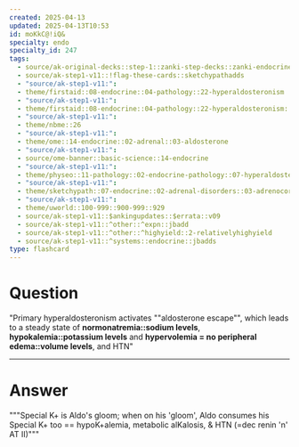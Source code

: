 ```yaml
---
created: 2025-04-13
updated: 2025-04-13T10:53
id: moKkC@!iQ&
specialty: endo
specialty_id: 247
tags:
  - source/ak-original-decks::step-1::zanki-step-decks::zanki-endocrine::endocrine-pathology
  - source/ak-step1-v11::!flag-these-cards::sketchypathadds
  - "source/ak-step1-v11:": 
  - theme/firstaid::08-endocrine::04-pathology::22-hyperaldosteronism
  - "source/ak-step1-v11:": 
  - theme/firstaid::08-endocrine::04-pathology::22-hyperaldosteronism::primary-hyperaldosteronism
  - "source/ak-step1-v11:": 
  - theme/nbme::26
  - "source/ak-step1-v11:": 
  - theme/ome::14-endocrine::02-adrenal::03-aldosterone
  - "source/ak-step1-v11:": 
  - source/ome-banner::basic-science::14-endocrine
  - "source/ak-step1-v11:": 
  - theme/physeo::11-pathology::02-endocrine-pathology::07-hyperaldosteronism
  - "source/ak-step1-v11:": 
  - theme/sketchypath::07-endocrine::02-adrenal-disorders::03-adrenocortical-hyperfunction:-hyperaldosteronism-&-hypercortisolism
  - "source/ak-step1-v11:": 
  - theme/uworld::100-999::900-999::929
  - source/ak-step1-v11::$ankingupdates::$errata::v09
  - source/ak-step1-v11::^other::^expn::jbadd
  - source/ak-step1-v11::^other::^highyield::2-relativelyhighyield
  - source/ak-step1-v11::^systems::endocrine::jbadds
type: flashcard
---
```


# Question
"Primary hyperaldosteronism activates ""aldosterone escape"", which leads to a steady state of **normonatremia::sodium levels**, **hypokalemia::potassium levels** and **hypervolemia = no peripheral edema::volume levels**, and HTN"

---

# Answer
"""Special K+ is Aldo's gloom; when on his 'gloom', Aldo consumes his Special K+ too == hypoK+alemia, metabolic alKalosis, & HTN (=dec renin 'n' AT II)"""